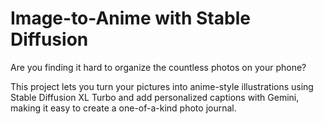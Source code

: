 # Image-to-Anime with Stable Diffusion

Are you finding it hard to organize the countless photos on your phone?

This project lets you turn your pictures into anime-style illustrations using Stable Diffusion XL Turbo and add personalized captions with Gemini, making it easy to create a one-of-a-kind photo journal.

